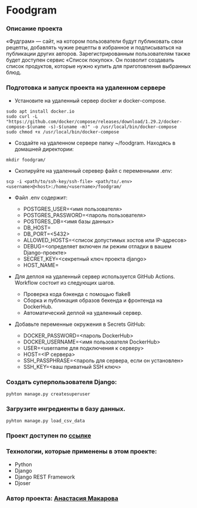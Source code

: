 # Foodgram

### Описание проекта
«Фудграм» — сайт, на котором пользователи будут публиковать свои рецепты, добавлять чужие рецепты в избранное и подписываться на публикации других авторов. Зарегистрированным пользователям также будет доступен сервис «Список покупок». Он позволит создавать список продуктов, которые нужно купить для приготовления выбранных блюд.

### Подготовка и запуск проекта на удаленном сервере

+ Установите на удаленный сервер docker и docker-compose.
```
sudo apt install docker.io
sudo curl -L "https://github.com/docker/compose/releases/download/1.29.2/docker-compose-$(uname -s)-$(uname -m)" -o /usr/local/bin/docker-compose
sudo chmod +x /usr/local/bin/docker-compose
```
+ Создайте на удаленном сервере папку ~/foodgram. Находясь в домашней директории:
```
mkdir foodgram/
```
+ Скопируйте на удаленный серевер файл с переменными .env:
```
scp -i <path/to/ssh-key/ssh-file> <path/to/.env> <username>@<host>:/home/<username>/foodgram/
```
+ Файл .env содержит:
  * POSTGRES_USER=<имя пользователя>
  * POSTGRES_PASSWORD=<пароль пользователя>
  * POSTGRES_DB=<имя базы данных>
  * DB_HOST=<db>
  * DB_PORT=<5432>
  * ALLOWED_HOSTS=<список допустимых хостов или IP-адресов>
  * DEBUG=<определяет включен ли режим отладки в вашем Django-проекте>
  * SECRET_KEY=<секретный ключ проекта django>
  * HOST_NAME=<server name>

+ Для деплоя на удаленный сервер используется GitHub Actions. Workflow состоит из следующих шагов.
  * Проверка кода бэкенда с помощью flake8
  * Сборка и публикация образов бекенда и фронтенда на DockerHub.
  * Автоматический деплой на удаленный сервер.

+ Добавьте переменные окружения в Secrets GitHub:
  * DOCKER_PASSWORD=<пароль DockerHub>
  * DOCKER_USERNAME=<имя пользователя DockerHub>
  * USER=<username для подключения к серверу>
  * HOST=<IP сервера>
  * SSH_PASSPHRASE=<пароль для сервера, если он установлен>
  * SSH_KEY=<ваш приватный SSH ключ>

### Создать суперпользователя Django:
```
pyhton manage.py createsuperuser
```

### Загрузите ингредиенты в базу данных.
```
pyhton manage.py load_csv_data
```

### Проект доступен по [ссылке](https://yafoodgram.zapto.org)

### Технологии, которые применены в этом проекте:
* Python
* Django
* Django REST Framework
* Djoser

### Автор проекта: [Анастасия Макарова](https://github.com/nastya-makarova)